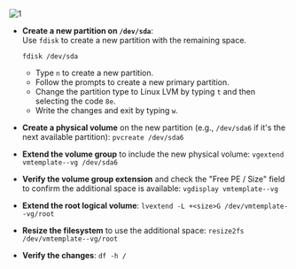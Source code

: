  ![1](https://cdn.discordapp.com/attachments/1252712386305982626/1258051828847874120/zzwrtim.png?ex=6686a391&is=66855211&hm=4732bd3170c441e0a3106fac1feb7898c00f5596fe5750488caeabf9fde37c3f&)

-   **Create a new partition on `/dev/sda`**:    
Use `fdisk` to create a new partition with the remaining space.

    `fdisk /dev/sda` 
    
    -   Type `n` to create a new partition.
    -   Follow the prompts to create a new primary partition.
    -   Change the partition type to Linux LVM by typing `t` and then selecting the code `8e`.
    -   Write the changes and exit by typing `w`.
 
-   **Create a physical volume** on the new partition (e.g., `/dev/sda6` if it's the next available partition):
    `pvcreate /dev/sda6` 
    
-   **Extend the volume group** to include the new physical volume:
     `vgextend vmtemplate--vg /dev/sda6` 
    
-   **Verify the volume group extension** and check the "Free PE / Size" field to confirm the additional space is available:
     `vgdisplay vmtemplate--vg` 
    
    
-   **Extend the root logical volume**:
    `lvextend -L +<size>G /dev/vmtemplate--vg/root` 
        
-   **Resize the filesystem** to use the additional space:
    `resize2fs /dev/vmtemplate--vg/root` 
    
-   **Verify the changes**:
    `df -h /`
